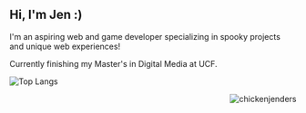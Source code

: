 ## Hi, I'm Jen :)

I'm an aspiring web and game developer specializing in spooky projects and unique web experiences! 

Currently finishing my Master's in Digital Media at UCF. 

![Top Langs](https://github-readme-stats.vercel.app/api/top-langs/?username=chickenjenders&layout=compact&theme=custom&bg_color=000000&title_color=FF0000&text_color=FFFFFF&icon_color=FF0000&border_color=333333)

<img align="right"  src="https://github-readme-stats.vercel.app/api?username=chickenjenders&count_private=true&show_icons=true" alt="chickenjenders" />

